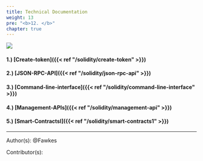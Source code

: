 ```yaml
---
title: Technical Documentation
weight: 13
pre: "<b>12. </b>"
chapter: true
---
```

![](/images_headers/technicaldoc.png)




#### 1.) [Create-token]({{< ref "/solidity/create-token" >}})
#### 2.) [JSON-RPC-API]({{< ref "/solidity/json-rpc-api" >}})
#### 3.) [Command-line-interface]({{< ref "/solidity/command-line-interface" >}})
#### 4.) [Management-APIs]({{< ref "/solidity/management-api" >}})
#### 5.) [Smart-ContractsI]({{< ref "/solidity/smart-contracts1" >}})




---
Author(s):
@Fawkes


Contributor(s):
